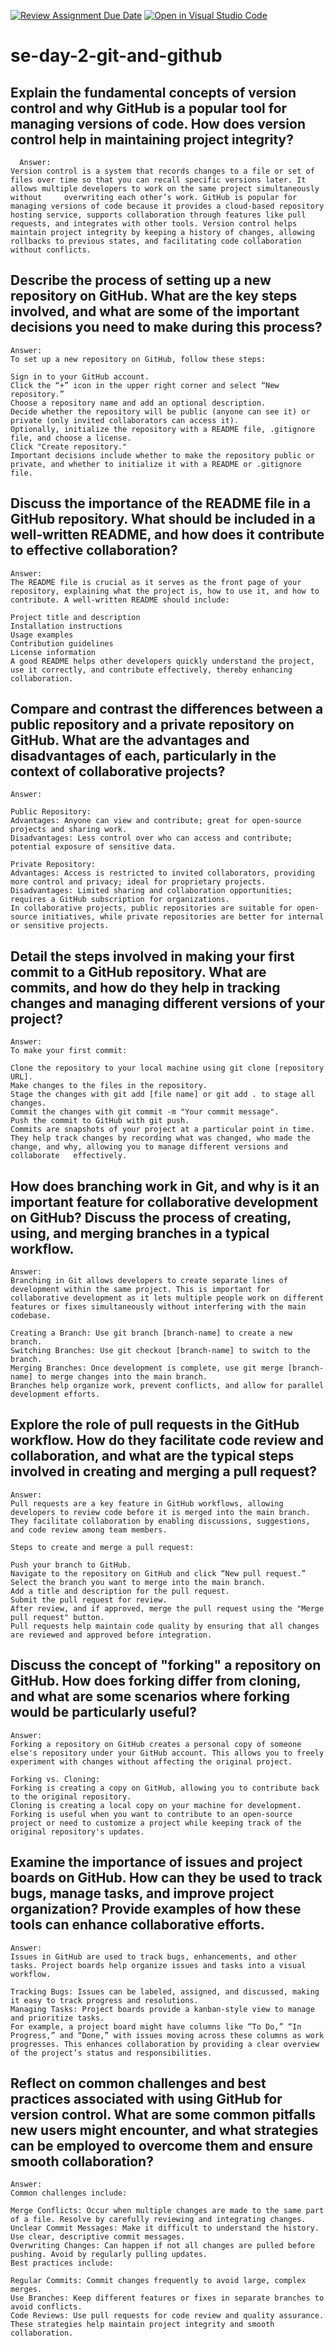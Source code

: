 [![Review Assignment Due Date](https://classroom.github.com/assets/deadline-readme-button-22041afd0340ce965d47ae6ef1cefeee28c7c493a6346c4f15d667ab976d596c.svg)](https://classroom.github.com/a/8wgCKhpZ)
[![Open in Visual Studio Code](https://classroom.github.com/assets/open-in-vscode-2e0aaae1b6195c2367325f4f02e2d04e9abb55f0b24a779b69b11b9e10269abc.svg)](https://classroom.github.com/online_ide?assignment_repo_id=15587092&assignment_repo_type=AssignmentRepo)
# se-day-2-git-and-github
## Explain the fundamental concepts of version control and why GitHub is a popular tool for managing versions of code. How does version control help in maintaining project integrity?
      Answer:
    Version control is a system that records changes to a file or set of files over time so that you can recall specific versions later. It allows multiple developers to work on the same project simultaneously without     overwriting each other’s work. GitHub is popular for managing versions of code because it provides a cloud-based repository hosting service, supports collaboration through features like pull requests, and integrates with other tools. Version control helps maintain project integrity by keeping a history of changes, allowing rollbacks to previous states, and facilitating code collaboration without conflicts.


## Describe the process of setting up a new repository on GitHub. What are the key steps involved, and what are some of the important decisions you need to make during this process?
    Answer:
    To set up a new repository on GitHub, follow these steps:

    Sign in to your GitHub account.
    Click the “+” icon in the upper right corner and select “New repository.”
    Choose a repository name and add an optional description.
    Decide whether the repository will be public (anyone can see it) or private (only invited collaborators can access it).
    Optionally, initialize the repository with a README file, .gitignore file, and choose a license.
    Click "Create repository."
    Important decisions include whether to make the repository public or private, and whether to initialize it with a README or .gitignore file.


## Discuss the importance of the README file in a GitHub repository. What should be included in a well-written README, and how does it contribute to effective collaboration?
    Answer:
    The README file is crucial as it serves as the front page of your repository, explaining what the project is, how to use it, and how to contribute. A well-written README should include:

    Project title and description
    Installation instructions
    Usage examples
    Contribution guidelines
    License information
    A good README helps other developers quickly understand the project, use it correctly, and contribute effectively, thereby enhancing collaboration.


## Compare and contrast the differences between a public repository and a private repository on GitHub. What are the advantages and disadvantages of each, particularly in the context of collaborative projects?
    Answer:

    Public Repository:
    Advantages: Anyone can view and contribute; great for open-source projects and sharing work.
    Disadvantages: Less control over who can access and contribute; potential exposure of sensitive data.
    
    Private Repository:
    Advantages: Access is restricted to invited collaborators, providing more control and privacy; ideal for proprietary projects.
    Disadvantages: Limited sharing and collaboration opportunities; requires a GitHub subscription for organizations.
    In collaborative projects, public repositories are suitable for open-source initiatives, while private repositories are better for internal or sensitive projects.


## Detail the steps involved in making your first commit to a GitHub repository. What are commits, and how do they help in tracking changes and managing different versions of your project?
    Answer:
    To make your first commit:
    
    Clone the repository to your local machine using git clone [repository URL].
    Make changes to the files in the repository.
    Stage the changes with git add [file name] or git add . to stage all changes.
    Commit the changes with git commit -m "Your commit message".
    Push the commit to GitHub with git push.
    Commits are snapshots of your project at a particular point in time. They help track changes by recording what was changed, who made the change, and why, allowing you to manage different versions and collaborate   effectively.


## How does branching work in Git, and why is it an important feature for collaborative development on GitHub? Discuss the process of creating, using, and merging branches in a typical workflow.
    Answer:
    Branching in Git allows developers to create separate lines of development within the same project. This is important for collaborative development as it lets multiple people work on different features or fixes simultaneously without interfering with the main codebase.
    
    Creating a Branch: Use git branch [branch-name] to create a new branch.
    Switching Branches: Use git checkout [branch-name] to switch to the branch.
    Merging Branches: Once development is complete, use git merge [branch-name] to merge changes into the main branch.
    Branches help organize work, prevent conflicts, and allow for parallel development efforts.


## Explore the role of pull requests in the GitHub workflow. How do they facilitate code review and collaboration, and what are the typical steps involved in creating and merging a pull request?
    Answer:
    Pull requests are a key feature in GitHub workflows, allowing developers to review code before it is merged into the main branch. They facilitate collaboration by enabling discussions, suggestions, and code review among team members.
    
    Steps to create and merge a pull request:
    
    Push your branch to GitHub.
    Navigate to the repository on GitHub and click “New pull request.”
    Select the branch you want to merge into the main branch.
    Add a title and description for the pull request.
    Submit the pull request for review.
    After review, and if approved, merge the pull request using the "Merge pull request" button.
    Pull requests help maintain code quality by ensuring that all changes are reviewed and approved before integration.


## Discuss the concept of "forking" a repository on GitHub. How does forking differ from cloning, and what are some scenarios where forking would be particularly useful?
    Answer:
    Forking a repository on GitHub creates a personal copy of someone else's repository under your GitHub account. This allows you to freely experiment with changes without affecting the original project.
    
    Forking vs. Cloning:
    Forking is creating a copy on GitHub, allowing you to contribute back to the original repository.
    Cloning is creating a local copy on your machine for development.
    Forking is useful when you want to contribute to an open-source project or need to customize a project while keeping track of the original repository's updates.


## Examine the importance of issues and project boards on GitHub. How can they be used to track bugs, manage tasks, and improve project organization? Provide examples of how these tools can enhance collaborative efforts.
    Answer:
    Issues in GitHub are used to track bugs, enhancements, and other tasks. Project boards help organize issues and tasks into a visual workflow.
    
    Tracking Bugs: Issues can be labeled, assigned, and discussed, making it easy to track progress and resolutions.
    Managing Tasks: Project boards provide a kanban-style view to manage and prioritize tasks.
    For example, a project board might have columns like “To Do,” “In Progress,” and “Done,” with issues moving across these columns as work progresses. This enhances collaboration by providing a clear overview of the project’s status and responsibilities.

## Reflect on common challenges and best practices associated with using GitHub for version control. What are some common pitfalls new users might encounter, and what strategies can be employed to overcome them and ensure smooth collaboration?
    Answer:
    Common challenges include:
    
    Merge Conflicts: Occur when multiple changes are made to the same part of a file. Resolve by carefully reviewing and integrating changes.
    Unclear Commit Messages: Make it difficult to understand the history. Use clear, descriptive commit messages.
    Overwriting Changes: Can happen if not all changes are pulled before pushing. Avoid by regularly pulling updates.
    Best practices include:
    
    Regular Commits: Commit changes frequently to avoid large, complex merges.
    Use Branches: Keep different features or fixes in separate branches to avoid conflicts.
    Code Reviews: Use pull requests for code review and quality assurance.
    These strategies help maintain project integrity and smooth collaboration.

